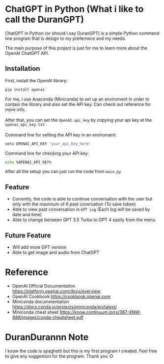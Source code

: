 # ChatGPT in Python (What i like to call the DuranGPT)

ChatGPT in Python (or should I say DuranGPT) is a simple Python command line program that is design to my prefernece and my needs. 

The main purpose of this project is just for me to learn more about the OpenAI ChatGPT API.

## Installation
First, install the OpenAI library:
```bash
pip install openai
```
For me, i use Anaconda (Miniconda) to set up an enviroment in order to contain the library and also set the API key. Can check out reference for more info.
<br>
<br>After that, you can set the ```OpenAI.api_key``` by copying your api key at the ```openai_api_key.txt``` 
<br>
<br>Command line for setting the API key in an enviroment: 
```bash
setx OPENAI_API_KEY "your_api_key_here"
```
Command line for checking your API key:
```bash
echo %OPENAI_API_KEY%
```
After all the setup you can just run the code from ```main.py```

## Feature
- Currently, the code is able to continue conversation with the user but only with the maximum of 6 past coversation (To save token)
- Able to view past conversation in ```GPT Log``` (Each log will be saved by date and time)
- Able to change between GPT 3.5 Turbo to GPT 4 easily from the menu

## Future Feature
- Will add more GPT version
- Able to get image and audio from ChatGPT

# Reference
- OpenAI Official Documentation https://platform.openai.com/docs/overview
- OpenAI Cookbook https://cookbook.openai.com
- Miniconda docummentation https://docs.conda.io/projects/miniconda/en/latest/
- Miniconda cheat sheet https://know.continuum.io/rs/387-XNW-688/images/conda-cheatsheet.pdf

# DuranDurannn Note
I know the code is spaghetti but this is my first program I created. Feel free to give any suggestion for the program. Thank you :D
